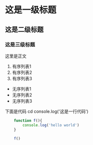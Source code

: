 # 这是一级标题
## 这是二级标题
### 这是三级标题
这里是正文
1. 有序列表1
2. 有序列表2
3. 有序列表3

* 无序列表1
* 无序列表2
* 无序列表3

下面是代码
cd 
    console.log('这是一行代码')

```javascript
    function f(){
        console.log('hello world')
    }

    f()
```
